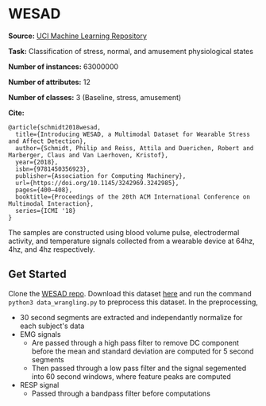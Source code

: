 # WESAD

**Source:** [UCI Machine Learning Repository](https://archive.ics.uci.edu/ml/datasets/WESAD+%28Wearable+Stress+and+Affect+Detection%29) 

**Task:** Classification of stress, normal, and amusement physiological states

**Number of instances:** 63000000

**Number of attributes:** 12

**Number of classes:** 3 (Baseline, stress, amusement)

**Cite:** 

``` 
@article{schmidt2018wesad,
  title={Introducing WESAD, a Multimodal Dataset for Wearable Stress and Affect Detection},
  author={Schmidt, Philip and Reiss, Attila and Duerichen, Robert and Marberger, Claus and Van Laerhoven, Kristof},
  year={2018},
  isbn={9781450356923},
  publisher={Association for Computing Machinery},
  url={https://doi.org/10.1145/3242969.3242985},
  pages={400–408},
  booktitle={Proceedings of the 20th ACM International Conference on Multimodal Interaction},
  series={ICMI '18}
}
```

The samples are constructed using blood volume pulse, electrodermal activity, and temperature signals collected from a wearable device at 64hz, 4hz, and 4hz respectively.

## Get Started

Clone the [WESAD repo](https://github.com/WJMatthew/WESAD). Download this dataset [here](https://uni-siegen.sciebo.de/s/HGdUkoNlW1Ub0Gx) and run the command `python3 data_wrangling.py` to preprocess this dataset. In the preprocessing, 

- 30 second segments are extracted and independantly normalize for each subject's data
- EMG signals 
  - Are passed through a high pass filter to remove DC component before the mean and standard deviation are computed for 5 second segments
  - Then passed through a low pass filter and the signal segemented into 60 second windows, where feature peaks are computed
- RESP signal 
  -  Passed through a bandpass filter before computations



